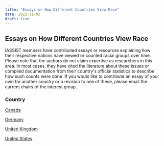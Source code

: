 ```yaml
---
title: "Essays on How Different Countries View Race"
date: 2022-11-03
draft: true
---
```

## Essays on How Different Countries View Race
IASSIST members have contributed essays or resources explaining how their respective nations have viewed or counted racial groups over time.  
Please note that the authors do not claim expertise as researchers in this area.  In most cases, they have cited the literature about these
issues or compiled documentation from their country's official statistics to describe how such counts were done.  If you would like to 
contribute an essay of your own for another country or a revision to one of these, please email the current chairs of the interest group.

### Country

[Canada](https://github.com/iassist/content/antiracismresources/canada.docx)

[Germany](https://github.com/iassist/content/antiracismresources/germany.docx)

[United Kingdom](https://github.com/iassist/content/antiracismresources/uk.docx)

[United States](https://github.com/iassist/content/antiracismresources/us.docx)
